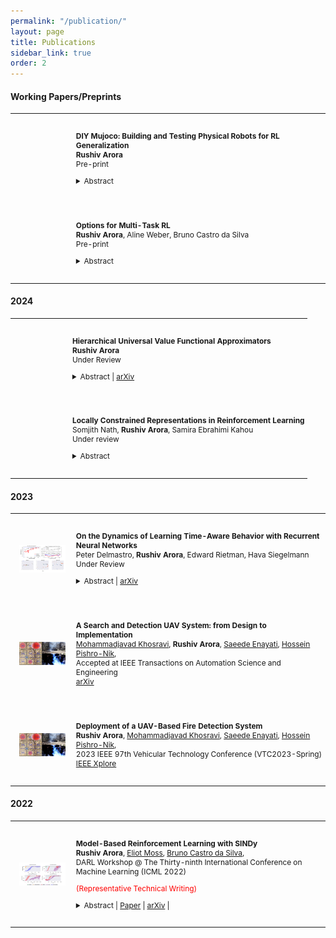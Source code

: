 ```yaml
---
permalink: "/publication/"
layout: page
title: Publications
sidebar_link: true
order: 2
---
```



<style>

table {
  margin-bottom: 1rem;
  width: 100%;
  font-size: 85%;
  border: 0px solid $border-color;
  border-collapse: collapse;
}

td,
th {
  padding:  1rem .25rem;
  border: 0px solid $border-color;
}

th {
  text-align: left;
}

tbody tr:nth-child(odd) td,
tbody tr:nth-child(odd) th {
  background-color: transparent;
}

paper {
 color: #;
 font-weight:bold;
}


</style>
#### Working Papers/Preprints

<table width="100%" align="center" border="0" cellspacing="0" cellpadding="20">

   <tr>
     <td width="20%"  valign="middle">
     </td>
     <td valign="top" width="80%">
          <p>
              <paper>DIY Mujoco: Building and Testing Physical Robots for RL Generalization</paper>
              <br>
              <b>Rushiv Arora</b>
              <br>
              Pre-print
              <br>
              <details>
                <summary>Abstract  </summary>            
                  <p class="message">
                  The Mujoco Environment is widely used in Reinforcement Learning as a measure of performance in Robotics domains. This is often a crude approximation of the generalization of performance to real-robots. We exploit the fact that these robots rely on small degrees-of-freedom to create physical robots using commonly available parts and processes that can be easily recreated by researchers who wish to test the generalization of their algorithms in the real-world. By doing so, we aim to increase access of robotic domains to researchers and bolster the claims of Sim2Real methods. We test our Mujoco robots by measuring generalization of policies learned via popular algorithms, namely Soft-Actor Critic and Proximal Policy Optimization, to the physical robot.
                  <br><br>
                  <b>Keywords</b>: Reinforcement Learning, Machine Learning, Robotics, Sim2Real
                  </p>
              </details>
          </p>  
     </td>
   </tr>

   <tr>
     <td width="20%"  valign="middle">
     </td>
     <td valign="top" width="80%">
          <p>
              <paper>Options for Multi-Task RL</paper>
              <br>
              <b>Rushiv Arora</b>, Aline Weber, Bruno Castro da Silva
              <br>
              Pre-print
              <br>
              <details>
                <summary>Abstract  </summary>            
                  <p class="message">
                  <br><br>
                  <b>Keywords</b>: Hierarchical Reinforcement Learning, Machine Learning
                  </p>
              </details>
          </p>  
     </td>
   </tr>
  </table>

#### 2024

<table width="100%" align="center" border="0" cellspacing="0" cellpadding="20">

  <tr>
     <td width="20%"  valign="middle">
     </td>
     <td valign="top" width="80%">
          <p>
              <paper>Hierarchical Universal Value Functional Approximators</paper>
              <br>
              <b>Rushiv Arora</b>
              <br>
              Under Review
              <br>
              <details>
                <summary>Abstract  | <a href="https://arxiv.org/abs/2410.08997">arXiv</a> </summary>     
                  <p class="message">
                  There have been key advancements to building universal approximators for multi-goal collections of reinforcement learning value functions---key elements in estimating long-term returns of states in a parameterized manner. We extend this to hierarchical reinforcement learning, using the options framework, by introducing hierarchical universal value function approximators (H-UVFAs). This allows us to leverage the added benefits of scaling, planning, and generalization expected in temporal abstraction settings. We develop supervised and reinforcement learning methods for learning embeddings of the states, goals, options, and actions in the two hierarchical value functions: $Q(s, g, o; \theta)$ and $Q(s, g, o, a; \theta)$. Finally we demonstrate generalization of the HUVFAs and show they outperform corresponding UVFAs.
                  <br><br>
                  <b>Keywords</b>: Reinforcement Learning, Universal Value Function Approximators, Hierarchical Reinforcement Learning
                  </p>
              </details>
          </p>  
     </td>
   </tr>

   <tr>
     <td width="20%"  valign="middle">
     </td>
     <td valign="top" width="80%">
          <p>
              <paper>Locally Constrained Representations in Reinforcement Learning</paper>
              <br>
              Somjith Nath, <b>Rushiv Arora</b>, Samira Ebrahimi Kahou
              <br>
              Under review
              <br>
              <details>
                <summary>Abstract  </summary>            
                  <p class="message">
                  The success of Reinforcement Learning (RL) heavily relies on the ability to learn robust representations from the observations of the environment. In most cases, the representations learned purely by the reinforcement learning loss can differ vastly across states depending on how the value functions change. However, the representations learned need not be very specific to the task at hand. Relying only on the Reinforcement Learning objective may yield representations that vary greatly across successive time steps. In addition, since the Reinforcement Learning loss has a changing target, the representations learned would depend on how good the current values/policies are. Thus, disentangling the representations from the main task would allow them to focus not only on the task-specific features but also the environment dynamics. To this end, we propose locally constrained representations, where an auxiliary loss forces the state representations to be predictable by the representations of the neighboring states. This encourages the representations to be driven not only by the value/policy learning but an additional loss that constrains the representations from over-fitting to the value loss. We evaluate the proposed method on several known benchmarks and observe strong performance. Especially in continuous control tasks, our experiments show a significant performance improvement.
                  <br><br>
                  <b>Keywords</b>: Reinforcement Learning, Machine Learning
                  </p>
              </details>
          </p>  
     </td>
   </tr>

  </table>

#### 2023

<table width="100%" align="center" border="0" cellspacing="0" cellpadding="20">
  <tr>
     <td width="20%"  valign="middle">
           <img src="/images/publications/TFA2022.png" alt="TFA" style="vertical-align:middle; width: 80%; margin:0px 10px; border-radius:0%"/>
     </td>
     <td valign="top" width="80%">
          <p>
              <paper>On the Dynamics of Learning Time-Aware Behavior with Recurrent Neural Networks</paper>
              <br>
              Peter Delmastro, <b>Rushiv Arora</b>, Edward Rietman, Hava Siegelmann
              <br>
              Under Review
              <br>
              <details>
                <summary>Abstract  | <a href="https://arxiv.org/abs/2306.07125">arXiv</a> </summary>            
                  <p class="message">
                  Recurrent Neural Networks (RNNs) have shown great success in modeling time-dependent patterns, but there is limited research on their learned representations of latent temporal features and the emergence of these representations during training. To address this gap, we use timed automata (TA) to introduce a family of tasks modeling behavior dependent on hidden temporal variables whose complexity is directly controllable. Building upon past studies from the perspective of dynamical systems, we train RNNs to emulate temporal flipflops, a new collection of TA that emphasizes the need for time-awareness over long-term memory. We find that these RNNs learn in phases - they quickly perfect any time-independent behavior, but they initially struggle to discover the hidden time-dependence. In the case of periodic "time-of-day" aware automata, we show that the RNNs learn to switch between periodic orbits that encode time modulo the period of the transition rules. We subsequently apply fixed point stability analysis to monitor changes in the RNN dynamics during training, and we observe that the learning phases are separated by a bifurcation from which the periodic behavior emerges. In this way, we demonstrate how dynamical systems theory can provide insights into not only the learned representations of these models, but also the dynamics of the learning process itself. We argue that this style of analysis may also be applicable to understanding training pathologies of recurrent architectures in contexts outside of time-awareness.
                  <br><br>
                  <b>Keywords</b>: Neural Networks/Deep Learning, Computational complexity, Learning from complex/structured data, Dynamical systems theory
                  </p>
              </details>
          </p>  
     </td>
   </tr>

   <tr>
      <td width="20%"  valign="middle">
             <img src="/images/publications/UAV2022TVT.png" alt="UAV" style="vertical-align:middle; width: 80%; margin:0px 10px; border-radius:0%"/>
      </td>
      <td valign="top" width="80%">
           <p>
               <paper>A Search and Detection UAV System: from Design to Implementation</paper>
               <br>
               <a href='/publications'>Mohammadjavad Khosravi</a>,
               <b>Rushiv Arora</b>,  
               <a href='https://scholar.google.com/citations?user=jO4Xj9oAAAAJ&hl=en'>Saeede Enayati</a>,
               <a href='https://scholar.google.com/citations?user=2OCQ9GkAAAAJ&hl=en'>Hossein Pishro-Nik</a>,
               <br>
              Accepted at IEEE Transactions on Automation Science and Engineering
             <br>
             <a href="https://arxiv.org/abs/2211.15866">arXiv</a>
           </p>  
      </td>
    </tr>

  <tr>
      <td width="20%"  valign="middle">
             <img src="/images/publications/UAV2022TVT.png" alt="UAV" style="vertical-align:middle; width: 80%; margin:0px 10px; border-radius:0%"/>
      </td>
      <td valign="top" width="80%">
           <p>
               <paper>Deployment of a UAV-Based Fire Detection System</paper>
               <br>
               <b>Rushiv Arora</b>, 
               <a href='/publications'>Mohammadjavad Khosravi</a>, 
               <a href='https://scholar.google.com/citations?user=jO4Xj9oAAAAJ&hl=en'>Saeede Enayati</a>,
               <a href='https://scholar.google.com/citations?user=2OCQ9GkAAAAJ&hl=en'>Hossein Pishro-Nik</a>,
               <br>
              2023 IEEE 97th Vehicular Technology Conference (VTC2023-Spring)
             <br>
             <a href="https://ieeexplore.ieee.org/abstract/document/10200883">IEEE Xplore</a>
           </p>  
      </td>
    </tr>

</table>


#### 2022

<table width="100%" align="center" border="0" cellspacing="0" cellpadding="20">

  <tr>
     <td width="20%"  valign="middle">
            <img src="/images/publications/DARL2022SINDy.png" alt="SINDy" style="vertical-align:middle; width: 80%; margin:0px 10px; border-radius:0%"/>
     </td>
     <td valign="top" width="80%">
          <p>
              <paper>Model-Based Reinforcement Learning with SINDy</paper>
              <br>
              <b>Rushiv Arora</b>,  
              <a href='https://people.cs.umass.edu/~moss/?_gl=1*sdbxyt*_ga*MTY0NTE1MTIxNS4xNTM2NTI5Mzg0*_ga_21RLS0L7EB*MTY1NzQzODA5MC4zNTIuMS4xNjU3NDM4MTMxLjA.&_ga=2.225631898.1219407999.1657438091-1645151215.1536529384'>Eliot Moss</a>,
              <a href='https://people.cs.umass.edu/~bsilva/'>Bruno Castro da Silva</a>,
              <br>
             DARL Workshop @ The Thirty-ninth International Conference on Machine Learning (ICML 2022)
             <br>
             <p style="color:red">(Representative Technical Writing)</p>
              <details>
                <summary>Abstract  | <a href="https://openreview.net/forum?id=3xBZY7LGorK&referrer=%5BAuthor%20Console%5D(%2Fgroup%3Fid%3DICML.cc%2F2022%2FWorkshop%2FDARL%2FAuthors%23your-submissions)">Paper</a> | <a href="https://arxiv.org/abs/2208.14501">arXiv</a> | </summary>            
                  <p class="message">
                  We draw on the latest advancements in the physics community to propose a novel method for discovering the governing non-linear dynamics of physical systems in reinforcement learning (RL).  We establish that this method is capable of discovering the underlying dynamics using significantly fewer trajectories (as little as one rollout with ≤ 30 time steps) than state of the art model learning algorithms.  Further, the technique learns a model that is accurate enough to induce near-optimal policies given significantly fewer trajectories than those required by model-free algorithms.  It brings the benefits of model-based RL without requiring a model to be developed in advance, for systems that have physics-based dynamics.
                  <br><br>
                  To establish the validity and applicability of this algorithm, we conduct experiments on four classic control tasks.  We found that an optimal policy trained on the discovered dynamics of the underlying system can generalize well.  Further, the learned policy performs well when deployed on the actual physical system, thus bridging the model to real system gap.  We further compare our method to state-of-the-art model-based and model-free approaches, and show that our method requires fewer trajectories sampled on the true physical system compared other methods.  Additionally, we explored approximate dynamics models and found that they also can perform well.
                  <br><br>
                  <b>Keywords</b>: model-based Reinforcement Learning, model learning, non-linear dynamical systems
                  </p>
              </details>
          </p>  
     </td>
   </tr>



</table>
